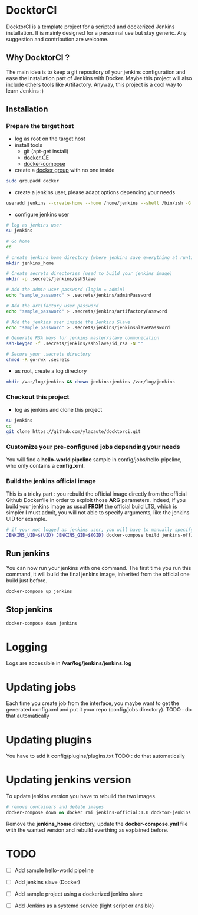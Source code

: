 
# DocktorCI
DocktorCI is a template project for a scripted and dockerized Jenkins installation. It is mainly designed for a personnal use but stay generic. Any suggestion and contribution are welcome.

## Why DocktorCI ?
The main idea is to keep a git repository of your jenkins configuration and ease the installation part of Jenkins with Docker. Maybe this project will also include others tools like Artifactory. Anyway, this project is a cool way to learn Jenkins :)

## Installation
### Prepare the target host
- log as root on the target host
- install tools
  - git (apt-get install)
  - [docker CE](https://docs.docker.com/engine/installation/#server)
  - [docker-compose](https://docs.docker.com/compose/install)
- create a [docker group](https://docs.docker.com/engine/installation/linux/linux-postinstall/#manage-docker-as-a-non-root-user) with no one inside
```bash
sudo groupadd docker
```
- create a jenkins user, please adapt options depending your needs
```bash
useradd jenkins --create-home --home /home/jenkins --shell /bin/zsh -G docker
```
- configure jenkins user
```bash
# log as jenkins user
su jenkins

# Go home
cd

# create jenkins_home directory (where jenkins save everything at runtime)
mkdir jenkins_home

# Create secrets directories (used to build your jenkins image)
mkdir -p .secrets/jenkins/sshSlave

# Add the admin user password (login = admin)
echo "sample_password" > .secrets/jenkins/adminPassword

# Add the artifactory user password
echo "sample_password" > .secrets/jenkins/artifactoryPassword

# Add the jenkins user inside the Jenkins Slave
echo "sample_password" > .secrets/jenkins/jenkinsSlavePassword

# Generate RSA keys for jenkins master/slave communication
ssh-keygen -f .secrets/jenkins/sshSlave/id_rsa -N ""

# Secure your .secrets directory
chmod -R go-rwx .secrets
```

- as root, create a log directory 
```bash
mkdir /var/log/jenkins && chown jenkins:jenkins /var/log/jenkins
```

### Checkout this project
- log as jenkins and clone this project
```bash
su jenkins
cd
git clone https://github.com/ylacaute/docktorci.git
```

### Customize your pre-configured jobs depending your needs
You will find a **hello-world pipeline** sample in config/jobs/hello-pipeline, who only contains a **config.xml**.

### Build the jenkins official image
This is a tricky part : you rebuild the official image directly from the official Github Dockerfile in order to exploit those **ARG** parameters. Indeed, if you build your jenkins image as usual **FROM** the official build LTS, which is simpler I must admit, you will not able to specify arguments, like the jenkins UID for example.
```bash
# if your not logged as jenkins user, you will have to manually specify jenkins UID and GID
JENKINS_UID=${UID} JENKINS_GID=${GID} docker-compose build jenkins-official
```

## Run jenkins
You can now run your jenkins with one command. The first time you run this command, it will build the final jenkins image, inherited from the official one build just before. 
```bash
docker-compose up jenkins
```
## Stop jenkins
```bash
docker-compose down jenkins
```

# Logging
Logs are accessible in **/var/log/jenkins/jenkins.log**

# Updating jobs
Each time you create job from the interface, you maybe want to get the generated config.xml and put it your repo (config/jobs directory). 
TODO : do that automatically

# Updating plugins
You have to add it config/plugins/plugins.txt
TODO : do that automatically

# Updating jenkins version
To update jenkins version you have to rebuild the two images. 
```bash
# remove containers and delete images
docker-compose down && docker rmi jenkins-official:1.0 docktor-jenkins:1.0
```
Remove the **jenkins_home** directory, update the **docker-compose.yml** file with the wanted version and rebuild everthing as explained before.

# TODO
- [ ] Add sample hello-world pipeline
- [ ] Add jenkins slave (Docker)
- [ ] Add sample project using a dockerized jenkins slave
- [ ] Add Jenkins as a systemd service (light script or ansible)



